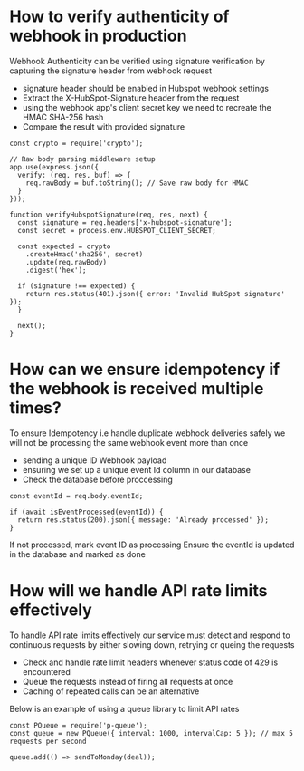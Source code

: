 
# How to verify authenticity of webhook in production

Webhook Authenticity can be verified using signature verification by capturing the signature header
from webhook request

- signature header should be enabled in Hubspot webhook settings
- Extract the X-HubSpot-Signature header from the request
- using the webhook app's client secret key we need to recreate the HMAC SHA-256 hash 
- Compare the result with provided signature

```
const crypto = require('crypto');

// Raw body parsing middleware setup
app.use(express.json({
  verify: (req, res, buf) => {
    req.rawBody = buf.toString(); // Save raw body for HMAC
  }
}));

function verifyHubspotSignature(req, res, next) {
  const signature = req.headers['x-hubspot-signature'];
  const secret = process.env.HUBSPOT_CLIENT_SECRET;

  const expected = crypto
    .createHmac('sha256', secret)
    .update(req.rawBody)
    .digest('hex');

  if (signature !== expected) {
    return res.status(401).json({ error: 'Invalid HubSpot signature' });
  }

  next();
}
```

# How can we ensure idempotency if the webhook is received multiple times?

To ensure Idempotency i.e handle duplicate webhook deliveries safely we will not be processing the same 
webhook event more than once

- sending a unique ID Webhook payload 
- ensuring we set up a unique event Id column in our database
- Check the database before proccessing

```
const eventId = req.body.eventId;

if (await isEventProcessed(eventId)) {
  return res.status(200).json({ message: 'Already processed' });
}
```
If not processed, mark event ID as processing 
Ensure the eventId is updated in the database and marked as done

# How will we handle API rate limits effectively

To handle API rate limits effectively our service must detect and respond to continuous
requests by either slowing down, retrying or queing the requests

- Check and handle rate limit headers whenever status code of 429 is encountered
- Queue the requests instead of firing all requests at once
- Caching of repeated calls can be an alternative

Below is an example of using a queue library to limit API rates
```
const PQueue = require('p-queue');
const queue = new PQueue({ interval: 1000, intervalCap: 5 }); // max 5 requests per second

queue.add(() => sendToMonday(deal));

```
